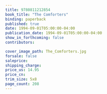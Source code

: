 ```yaml
---
title: 9780811212854
book_title: "The Comforters"
binding: paperback
published: true
date: 1994-09-01T05:00:00-04:00
publication_date: 1994-09-01T05:00:00-04:00
show_in_forthcoming: false
contributors:

cover_image_path: The_Comforters.jpg
forsale: false
saleprice:
shipping_charge:
price_us: 14.95
price_cn:
trim_size: 5x8
page_count: 208
---
```


